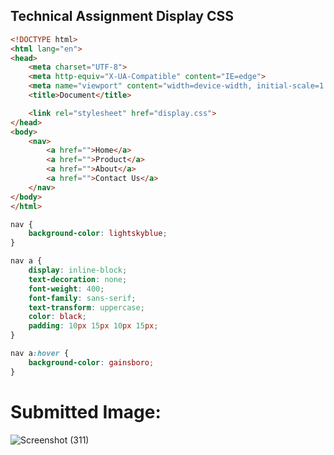 ## Technical Assignment Display CSS
```html
<!DOCTYPE html>
<html lang="en">
<head>
    <meta charset="UTF-8">
    <meta http-equiv="X-UA-Compatible" content="IE=edge">
    <meta name="viewport" content="width=device-width, initial-scale=1.0">
    <title>Document</title>

    <link rel="stylesheet" href="display.css">
</head>
<body>
    <nav>
        <a href="">Home</a>
        <a href="">Product</a>
        <a href="">About</a>
        <a href="">Contact Us</a>
    </nav>
</body>
</html>
```

```css
nav {
    background-color: lightskyblue;
}

nav a {
    display: inline-block;
    text-decoration: none;
    font-weight: 400;
    font-family: sans-serif;
    text-transform: uppercase;
    color: black;
    padding: 10px 15px 10px 15px;
}

nav a:hover {
    background-color: gainsboro;
}
```
# Submitted Image:
![Screenshot (311)](https://user-images.githubusercontent.com/86011284/133560668-a70a63d9-75f9-4ff2-8429-6083f5019d52.png)
